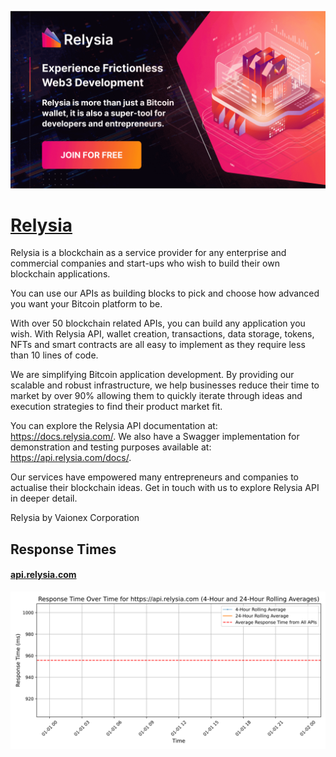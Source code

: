 [![Visit Relysia](imagePreview.png)](https://relysia.com)

# [Relysia](https://relysia.com)

Relysia is a blockchain as a service provider for any enterprise and commercial companies and start-ups who wish to build their own blockchain applications.

You can use our APIs as building blocks to pick and choose how advanced you want your Bitcoin platform to be.

With over 50 blockchain related APIs, you can build any application you wish. With Relysia API, wallet creation, transactions, data storage, tokens, NFTs and smart contracts are all easy to implement as they require less than 10 lines of code.

We are simplifying Bitcoin application development. By providing our scalable and robust infrastructure, we help businesses reduce their time to market by over 90% allowing them to quickly iterate through ideas and execution strategies to find their product market fit.

You can explore the Relysia API documentation at: https://docs.relysia.com/.
We also have a Swagger implementation for demonstration and testing purposes available at: https://api.relysia.com/docs/.

Our services have empowered many entrepreneurs and companies to actualise their blockchain ideas. Get in touch with us to explore Relysia API in deeper detail.

Relysia by Vaionex Corporation

## Response Times

#### [api.relysia.com](https://api.relysia.com)

![api.relysia.com](response-time-charts/6170692e72656c797369612e636f6d.svg)
